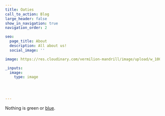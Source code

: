 ```yaml
---
title: Oaties
call_to_action: Blog
large_header: false
show_in_navigation: true
navigation_order: 2

seo:
  page_title: About
  description: All about us!
  social_image: ''

image: https://res.cloudinary.com/vermilion-mandrill/image/upload/w_1000,ar_16:9,c_fill,g_auto,e_sharpen/v1674511017/lily.jpg

_inputs:
  image: 
    type: image




---
```

Nothing is green or [blue](/services/).

